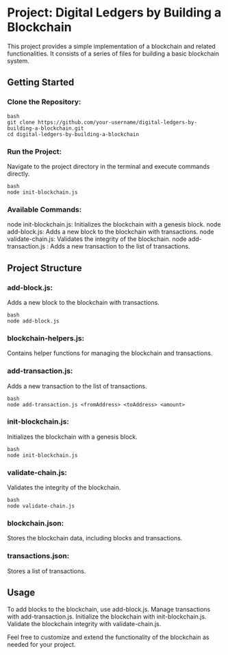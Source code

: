 # Project: Digital Ledgers by Building a Blockchain

This project provides a simple implementation of a blockchain and related functionalities. It consists of a series of files for building a basic blockchain system.

## Getting Started

### Clone the Repository:
```
bash
git clone https://github.com/your-username/digital-ledgers-by-building-a-blockchain.git
cd digital-ledgers-by-building-a-blockchain
```

### Run the Project:

Navigate to the project directory in the terminal and execute commands directly.

```
bash
node init-blockchain.js
```

### Available Commands:

node init-blockchain.js: Initializes the blockchain with a genesis block.
node add-block.js: Adds a new block to the blockchain with transactions.
node validate-chain.js: Validates the integrity of the blockchain.
node add-transaction.js <fromAddress> <toAddress> <amount>: Adds a new transaction to the list of transactions.

## Project Structure

### add-block.js:

Adds a new block to the blockchain with transactions.
```
bash
node add-block.js
```

### blockchain-helpers.js:

Contains helper functions for managing the blockchain and transactions.

### add-transaction.js:

Adds a new transaction to the list of transactions.
```
bash
node add-transaction.js <fromAddress> <toAddress> <amount>
```

### init-blockchain.js:

Initializes the blockchain with a genesis block.
```
bash
node init-blockchain.js
```

### validate-chain.js:

Validates the integrity of the blockchain.
```
bash
node validate-chain.js
```

### blockchain.json:

Stores the blockchain data, including blocks and transactions.

### transactions.json:

Stores a list of transactions.


## Usage

To add blocks to the blockchain, use add-block.js.
Manage transactions with add-transaction.js.
Initialize the blockchain with init-blockchain.js.
Validate the blockchain integrity with validate-chain.js.

Feel free to customize and extend the functionality of the blockchain as needed for your project.
